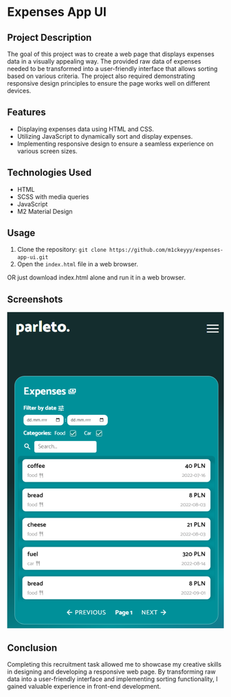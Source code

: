 # Expenses App UI

## Project Description

The goal of this project was to create a web page that displays expenses data in a visually appealing way. The provided raw data of expenses needed to be transformed into a user-friendly interface that allows sorting based on various criteria. The project also required demonstrating responsive design principles to ensure the page works well on different devices.

## Features

- Displaying expenses data using HTML and CSS.
- Utilizing JavaScript to dynamically sort and display expenses.
- Implementing responsive design to ensure a seamless experience on various screen sizes.

## Technologies Used

- HTML
- SCSS with media queries
- JavaScript
- M2 Material Design

## Usage

1. Clone the repository: `git clone https://github.com/m1ckeyyy/expenses-app-ui.git`
2. Open the `index.html` file in a web browser.

OR just download index.html alone and run it in a web browser.

## Screenshots

![Overview Image](./img/expensesPreview.png) 

## Conclusion

Completing this recruitment task allowed me to showcase my creative skills in designing and developing a responsive web page. By transforming raw data into a user-friendly interface and implementing sorting functionality, I gained valuable experience in front-end development.
